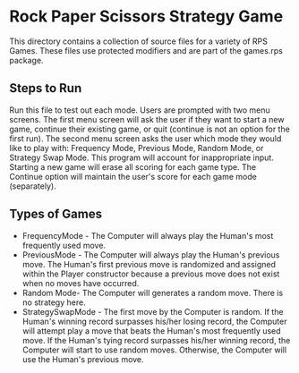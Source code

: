 # Rock Paper Scissors Strategy Game
This directory contains a collection of source files for a variety of RPS Games. These files use protected modifiers and are part of the games.rps package. 

## Steps to Run
Run this file to test out each mode. Users are prompted with two
menu screens. The first menu screen will ask the user if they want to start a
new game, continue their existing game, or quit (continue is not an option
for the first run). The second menu screen asks the user which mode they
would like to play with: Frequency Mode, Previous Mode, Random Mode, or
Strategy Swap Mode. This program will account for inappropriate input. Starting
a new game will erase all scoring for each game type. The Continue option
will maintain the user's score for each game mode (separately).

## Types of Games
- FrequencyMode - The Computer will always play the Human's most frequently
used move.
- PreviousMode - The Computer will always play the Human's previous move.
The Human's first previous move is randomized and assigned within the
Player constructor because a previous move does not exist when no moves
have occurred.
- Random Mode- The Computer will generates a random move. There
is no strategy here.
- StrategySwapMode - The first move by the Computer is random. If the Human's
winning record surpasses his/her losing record, the Computer will attempt
play a move that beats the Human's most frequently used move. If the Human's
tying record surpasses his/her winning record, the Computer will start to
use random moves. Otherwise, the Computer will use the Human's previous move.
